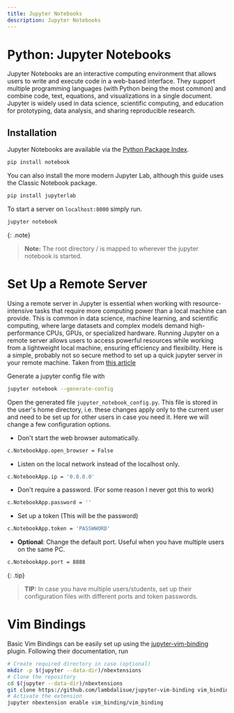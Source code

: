 ```yaml
---
title: Jupyter Notebooks
description: Jupyter Notebooks
---
```



# Python: Jupyter Notebooks

Jupyter Notebooks are an interactive computing environment that allows users to write and execute code in a web-based interface. They support multiple programming languages (with Python being the most common) and combine code, text, equations, and visualizations in a single document. Jupyter is widely used in data science, scientific computing, and education for prototyping, data analysis, and sharing reproducible research.

## Installation

Jupyter Notebooks are available via the [Python Package Index](https://pypi.org/).
```bash
pip install notebook
```
You can also install the more modern Jupyter Lab, although this guide uses the Classic Notebook package.
```bash
pip install jupyterlab
```
To start a server on `localhost:8000` simply run.
```bash
jupyter notebook
```

{: .note}
> **Note:** The root directory / is mapped to wherever the jupyter notebook is started.

# Set Up a Remote Server

Using a remote server in Jupyter is essential when working with resource-intensive tasks that require more computing power than a local machine can provide. This is common in data science, machine learning, and scientific computing, where large datasets and complex models demand high-performance CPUs, GPUs, or specialized hardware. Running Jupyter on a remote server allows users to access powerful resources while working from a lightweight local machine, ensuring efficiency and flexibility. Here is a simple, probably not so secure method to set up a quick jupyter server in your remote machine. Taken from [this article](https://lerner.co.il/2017/02/01/five-minute-guide-setting-jupyter-notebook-server/)

Generate a jupyter config file with
```bash
jupyter notebook --generate-config
```
Open the generated file `jupyter_notebook_config.py`. This file is stored in the user's home directory, i.e. these changes apply only to the current user and need to be set up for other users in case you need it. Here we will change a few configuration options.

- Don't start the web browser automatically.
```bash
c.NotebookApp.open_browser = False
```
- Listen on the local network instead of the localhost only.
```bash
c.NotebookApp.ip = '0.0.0.0'
```
- Don't require a password. (For some reason I never got this to work)
```bash
c.NotebookApp.password = ''
```
- Set up a token (This will be the password)
 ```bash
c.NotebookApp.token = 'PASSWWORD'
```
- **Optional**: Change the default port. Useful when you have multiple users on the same PC.
```bash
c.NotebookApp.port = 8888
```

{: .tip}
> __TIP:__ In case you have multiple users/students, set up their configuration files with different ports and token passwords.

# Vim Bindings

Basic Vim Bindings can be easily set up using the [jupyter-vim-binding](https://github.com/lambdalisue/jupyter-vim-binding) plugin. Following their documentation, run
```bash
# Create required directory in case (optional)
mkdir -p $(jupyter --data-dir)/nbextensions
# Clone the repository
cd $(jupyter --data-dir)/nbextensions
git clone https://github.com/lambdalisue/jupyter-vim-binding vim_binding
# Activate the extension
jupyter nbextension enable vim_binding/vim_binding
```
